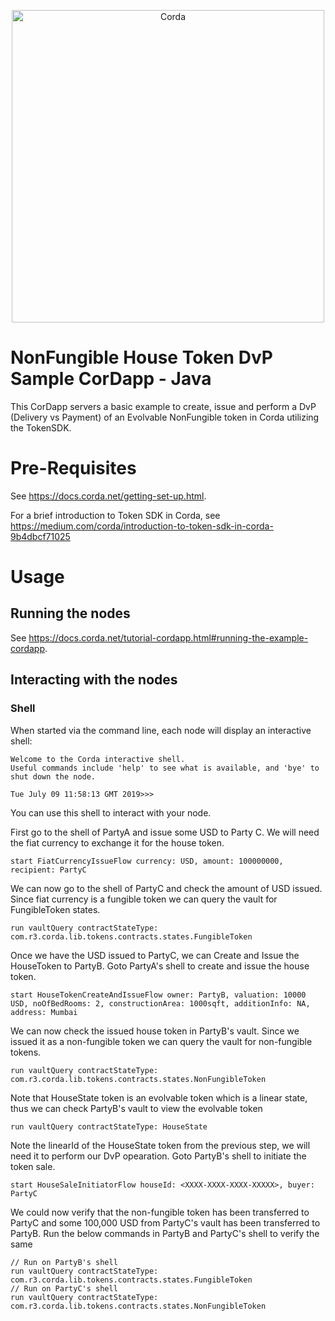 <p align="center">
  <img src="https://camo.githubusercontent.com/a7b7d659d6e01a9e49ff2d9919f7a66d84aac66e/68747470733a2f2f7777772e636f7264612e6e65742f77702d636f6e74656e742f75706c6f6164732f323031362f31312f66673030355f636f7264615f622e706e67" alt="Corda" width="500">
</p>

# NonFungible House Token DvP Sample CorDapp - Java

This CorDapp servers a basic example to create, issue and perform a DvP (Delivery vs Payment) of an Evolvable NonFungible token in Corda utilizing the TokenSDK. 


# Pre-Requisites

See https://docs.corda.net/getting-set-up.html.

For a brief introduction to Token SDK in Corda, see https://medium.com/corda/introduction-to-token-sdk-in-corda-9b4dbcf71025 

# Usage

## Running the nodes

See https://docs.corda.net/tutorial-cordapp.html#running-the-example-cordapp.

## Interacting with the nodes

### Shell

When started via the command line, each node will display an interactive shell:

    Welcome to the Corda interactive shell.
    Useful commands include 'help' to see what is available, and 'bye' to shut down the node.
    
    Tue July 09 11:58:13 GMT 2019>>>

You can use this shell to interact with your node.

First go to the shell of PartyA and issue some USD to Party C. We will need the fiat currency to exchange it for the house token. 

    start FiatCurrencyIssueFlow currency: USD, amount: 100000000, recipient: PartyC

We can now go to the shell of PartyC and check the amount of USD issued. Since fiat currency is a fungible token we can query the vault for FungibleToken states.

    run vaultQuery contractStateType: com.r3.corda.lib.tokens.contracts.states.FungibleToken
    
Once we have the USD issued to PartyC, we can Create and Issue the HouseToken to PartyB. Goto PartyA's shell to create and issue the house token.
    
    start HouseTokenCreateAndIssueFlow owner: PartyB, valuation: 10000 USD, noOfBedRooms: 2, constructionArea: 1000sqft, additionInfo: NA, address: Mumbai
    
We can now check the issued house token in PartyB's vault. Since we issued it as a non-fungible token we can query the vault for non-fungible tokens.
    
    run vaultQuery contractStateType: com.r3.corda.lib.tokens.contracts.states.NonFungibleToken
    
Note that HouseState token is an evolvable token which is a linear state, thus we can check PartyB's vault to view the evolvable token

    run vaultQuery contractStateType: HouseState
    
Note the linearId of the HouseState token from the previous step, we will need it to perform our DvP opearation. Goto PartyB's shell to initiate the token sale.
    
    start HouseSaleInitiatorFlow houseId: <XXXX-XXXX-XXXX-XXXXX>, buyer: PartyC
    
We could now verify that the non-fungible token has been transferred to PartyC and some 100,000 USD from PartyC's vault has been transferred to PartyB. Run the below commands in PartyB and PartyC's shell to verify the same
    
    // Run on PartyB's shell
    run vaultQuery contractStateType: com.r3.corda.lib.tokens.contracts.states.FungibleToken
    // Run on PartyC's shell
    run vaultQuery contractStateType: com.r3.corda.lib.tokens.contracts.states.NonFungibleToken
